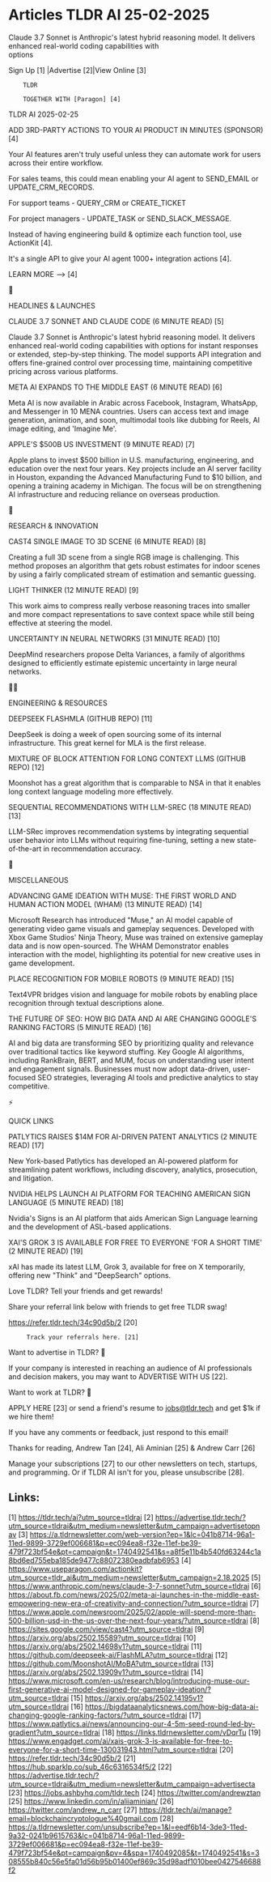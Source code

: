 # Articles TLDR AI 25-02-2025

Claude 3.7 Sonnet is Anthropic's latest hybrid reasoning model. It
delivers enhanced real-world coding capabilities with
options ‌ ‌ ‌ ‌ ‌ ‌ ‌ ‌ ‌ ‌ ‌ ‌ ‌ ‌ ‌ ‌ ‌ ‌ ‌ ‌ ‌ ‌ ‌ ‌ ‌ ‌  ‌ ‌ ‌ ‌ ‌ ‌ ‌ ‌ ‌ ‌ ‌ ‌ ‌ ‌ ‌ ‌ ‌ ‌ ‌ ‌ ‌ ‌ ‌ ‌ ‌ ‌ 


 Sign Up [1] |Advertise [2]|View Online [3] 

		TLDR 

		TOGETHER WITH [Paragon] [4]

TLDR AI 2025-02-25

 ADD 3RD-PARTY ACTIONS TO YOUR AI PRODUCT IN MINUTES (SPONSOR) [4] 

 Your AI features aren't truly useful unless they can automate work
for users across their entire workflow.

For sales teams, this could mean enabling your AI agent to SEND_EMAIL
or UPDATE_CRM_RECORDS.

For support teams - QUERY_CRM or CREATE_TICKET

For project managers - UPDATE_TASK or SEND_SLACK_MESSAGE.

Instead of having engineering build & optimize each function tool, use
ActionKit [4].

It's a single API to give your AI agent 1000+ integration actions [4].

LEARN MORE —> [4]

🚀 

HEADLINES & LAUNCHES

 CLAUDE 3.7 SONNET AND CLAUDE CODE (6 MINUTE READ) [5] 

 Claude 3.7 Sonnet is Anthropic's latest hybrid reasoning model. It
delivers enhanced real-world coding capabilities with options for
instant responses or extended, step-by-step thinking. The model
supports API integration and offers fine-grained control over
processing time, maintaining competitive pricing across various
platforms. 

 META AI EXPANDS TO THE MIDDLE EAST (6 MINUTE READ) [6] 

 Meta AI is now available in Arabic across Facebook, Instagram,
WhatsApp, and Messenger in 10 MENA countries. Users can access text
and image generation, animation, and soon, multimodal tools like
dubbing for Reels, AI image editing, and 'Imagine Me'. 

 APPLE'S $500B US INVESTMENT (9 MINUTE READ) [7] 

 Apple plans to invest $500 billion in U.S. manufacturing,
engineering, and education over the next four years. Key projects
include an AI server facility in Houston, expanding the Advanced
Manufacturing Fund to $10 billion, and opening a training academy in
Michigan. The focus will be on strengthening AI infrastructure and
reducing reliance on overseas production. 

🧠 

RESEARCH & INNOVATION

 CAST4 SINGLE IMAGE TO 3D SCENE (6 MINUTE READ) [8] 

 Creating a full 3D scene from a single RGB image is challenging. This
method proposes an algorithm that gets robust estimates for indoor
scenes by using a fairly complicated stream of estimation and semantic
guessing. 

 LIGHT THINKER (12 MINUTE READ) [9] 

 This work aims to compress really verbose reasoning traces into
smaller and more compact representations to save context space while
still being effective at steering the model. 

 UNCERTAINTY IN NEURAL NETWORKS (31 MINUTE READ) [10] 

 DeepMind researchers propose Delta Variances, a family of algorithms
designed to efficiently estimate epistemic uncertainty in large neural
networks. 

🧑‍💻 

ENGINEERING & RESOURCES

 DEEPSEEK FLASHMLA (GITHUB REPO) [11] 

 DeepSeek is doing a week of open sourcing some of its internal
infrastructure. This great kernel for MLA is the first release. 

 MIXTURE OF BLOCK ATTENTION FOR LONG CONTEXT LLMS (GITHUB REPO) [12] 

 Moonshot has a great algorithm that is comparable to NSA in that it
enables long context language modeling more effectively. 

 SEQUENTIAL RECOMMENDATIONS WITH LLM-SREC (18 MINUTE READ) [13] 

 LLM-SRec improves recommendation systems by integrating sequential
user behavior into LLMs without requiring fine-tuning, setting a new
state-of-the-art in recommendation accuracy. 

🎁 

MISCELLANEOUS

 ADVANCING GAME IDEATION WITH MUSE: THE FIRST WORLD AND HUMAN ACTION
MODEL (WHAM) (13 MINUTE READ) [14] 

 Microsoft Research has introduced "Muse," an AI model capable of
generating video game visuals and gameplay sequences. Developed with
Xbox Game Studios' Ninja Theory, Muse was trained on extensive
gameplay data and is now open-sourced. The WHAM Demonstrator enables
interaction with the model, highlighting its potential for new
creative uses in game development. 

 PLACE RECOGNITION FOR MOBILE ROBOTS (9 MINUTE READ) [15] 

 Text4VPR bridges vision and language for mobile robots by enabling
place recognition through textual descriptions alone. 

 THE FUTURE OF SEO: HOW BIG DATA AND AI ARE CHANGING GOOGLE'S RANKING
FACTORS (5 MINUTE READ) [16] 

 AI and big data are transforming SEO by prioritizing quality and
relevance over traditional tactics like keyword stuffing. Key Google
AI algorithms, including RankBrain, BERT, and MUM, focus on
understanding user intent and engagement signals. Businesses must now
adopt data-driven, user-focused SEO strategies, leveraging AI tools
and predictive analytics to stay competitive. 

⚡ 

QUICK LINKS

 PATLYTICS RAISES $14M FOR AI-DRIVEN PATENT ANALYTICS (2 MINUTE READ)
[17] 

 New York-based Patlytics has developed an AI-powered platform for
streamlining patent workflows, including discovery, analytics,
prosecution, and litigation. 

 NVIDIA HELPS LAUNCH AI PLATFORM FOR TEACHING AMERICAN SIGN LANGUAGE
(5 MINUTE READ) [18] 

 Nvidia's Signs is an AI platform that aids American Sign Language
learning and the development of ASL-based applications. 

 XAI'S GROK 3 IS AVAILABLE FOR FREE TO EVERYONE 'FOR A SHORT TIME' (2
MINUTE READ) [19] 

 xAI has made its latest LLM, Grok 3, available for free on X
temporarily, offering new "Think" and "DeepSearch" options. 

Love TLDR? Tell your friends and get rewards!

 Share your referral link below with friends to get free TLDR swag! 

 https://refer.tldr.tech/34c90d5b/2 [20] 

		 Track your referrals here. [21] 

Want to advertise in TLDR? 📰

 If your company is interested in reaching an audience of AI
professionals and decision makers, you may want to ADVERTISE WITH US
[22]. 

Want to work at TLDR? 💼

 APPLY HERE [23] or send a friend's resume to jobs@tldr.tech and get
$1k if we hire them! 

 If you have any comments or feedback, just respond to this email! 

Thanks for reading, 
Andrew Tan [24], Ali Aminian [25] & Andrew Carr [26] 

 Manage your subscriptions [27] to our other newsletters on tech,
startups, and programming. Or if TLDR AI isn't for you, please
unsubscribe [28]. 

 

Links:
------
[1] https://tldr.tech/ai?utm_source=tldrai
[2] https://advertise.tldr.tech/?utm_source=tldrai&utm_medium=newsletter&utm_campaign=advertisetopnav
[3] https://a.tldrnewsletter.com/web-version?ep=1&lc=041b8714-96a1-11ed-9899-3729ef006681&p=ec094ea8-f32e-11ef-be39-479f723bf54e&pt=campaign&t=1740492541&s=a8f5e11b4b540fd63244c1a8bd6ed755eba185de9477c88072380eadbfab6953
[4] https://www.useparagon.com/actionkit?utm_source=tldr_ai&utm_medium=newsletter&utm_campaign=2.18.2025
[5] https://www.anthropic.com/news/claude-3-7-sonnet?utm_source=tldrai
[6] https://about.fb.com/news/2025/02/meta-ai-launches-in-the-middle-east-empowering-new-era-of-creativity-and-connection/?utm_source=tldrai
[7] https://www.apple.com/newsroom/2025/02/apple-will-spend-more-than-500-billion-usd-in-the-us-over-the-next-four-years/?utm_source=tldrai
[8] https://sites.google.com/view/cast4?utm_source=tldrai
[9] https://arxiv.org/abs/2502.15589?utm_source=tldrai
[10] https://arxiv.org/abs/2502.14698v1?utm_source=tldrai
[11] https://github.com/deepseek-ai/FlashMLA?utm_source=tldrai
[12] https://github.com/MoonshotAI/MoBA?utm_source=tldrai
[13] https://arxiv.org/abs/2502.13909v1?utm_source=tldrai
[14] https://www.microsoft.com/en-us/research/blog/introducing-muse-our-first-generative-ai-model-designed-for-gameplay-ideation/?utm_source=tldrai
[15] https://arxiv.org/abs/2502.14195v1?utm_source=tldrai
[16] https://bigdataanalyticsnews.com/how-big-data-ai-changing-google-ranking-factors/?utm_source=tldrai
[17] https://www.patlytics.ai/news/announcing-our-4-5m-seed-round-led-by-gradient?utm_source=tldrai
[18] https://links.tldrnewsletter.com/vDqrTu
[19] https://www.engadget.com/ai/xais-grok-3-is-available-for-free-to-everyone-for-a-short-time-130031943.html?utm_source=tldrai
[20] https://refer.tldr.tech/34c90d5b/2
[21] https://hub.sparklp.co/sub_46c6316534f5/2
[22] https://advertise.tldr.tech/?utm_source=tldrai&utm_medium=newsletter&utm_campaign=advertisecta
[23] https://jobs.ashbyhq.com/tldr.tech
[24] https://twitter.com/andrewztan
[25] https://www.linkedin.com/in/aliiaminian/
[26] https://twitter.com/andrew_n_carr
[27] https://tldr.tech/ai/manage?email=blockchaincryptologue%40gmail.com
[28] https://a.tldrnewsletter.com/unsubscribe?ep=1&l=eedf6b14-3de3-11ed-9a32-0241b9615763&lc=041b8714-96a1-11ed-9899-3729ef006681&p=ec094ea8-f32e-11ef-be39-479f723bf54e&pt=campaign&pv=4&spa=1740492085&t=1740492541&s=308555b840c56e5fa01d56b95b01400ef869c35d98adf1010bee0427546688f2